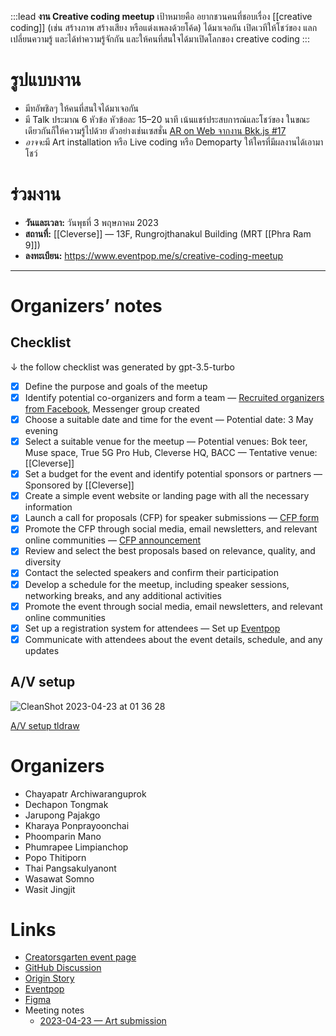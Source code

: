 :::lead
**งาน Creative coding meetup** เป้าหมายคือ อยากชวนคนที่ชอบเรื่อง [[creative coding]] (เช่น สร้างภาพ สร้างเสียง หรือแต่งเพลงด้วยโค้ด) ได้มาเจอกัน เปิดเวทีให้โชว์ของ แลกเปลี่ยนความรู้ และได้ทำความรู้จักกัน และให้คนที่สนใจได้มาเปิดโลกของ creative coding
:::

# รูปแบบงาน

- มีทอัพชิลๆ ให้คนที่สนใจได้มาเจอกัน
- มี Talk ประมาณ 6 หัวข้อ หัวข้อละ 15–20 นาที เน้นแชร์ประสบการณ์และโชว์ของ ในขณะเดียวกันก็ให้ความรู้ไปด้วย ตัวอย่างเช่นเซสชั่น [AR on Web จากงาน Bkk.js #17](https://www.youtube.com/watch?v=JuWzquQwt4g&list=PLTuz2sLvbRpx9okBtTzA85rRsNqGlKR_5&index=2)
- <em>อาจจะ</em>มี Art installation หรือ Live coding หรือ Demoparty ให้ใครที่มีผลงานได้เอามาโชว์

# ร่วมงาน

- **วันและเวลา:** วันพุธที่ 3 พฤษภาคม 2023
- **สถานที่:** [[Cleverse]] — 13F, Rungrojthanakul Building (MRT [[Phra Ram 9]])
- **ลงทะเบียน:** <https://www.eventpop.me/s/creative-coding-meetup>

---

# Organizers’ notes

## Checklist

&darr; the follow checklist was generated by gpt-3.5-turbo

- [x] Define the purpose and goals of the meetup
- [x] Identify potential co-organizers and form a team — [Recruited organizers from Facebook](https://www.facebook.com/dtinth/posts/pfbid02P9yrQ7a8Mse3JDqCQYLS3SLRcxkiKwNvu5MNyeqAbNdazDu2pMo2QZD5B4ZV7nEXl?comment_id=5270107556425658), Messenger group created
- [x] Choose a suitable date and time for the event — Potential date: 3 May evening
- [x] Select a suitable venue for the meetup — Potential venues: Bok teer, Muse space, True 5G Pro Hub, Cleverse HQ, BACC — Tentative venue: [[Cleverse]]
- [x] Set a budget for the event and identify potential sponsors or partners — Sponsored by [[Cleverse]]
- [x] Create a simple event website or landing page with all the necessary information
- [x] Launch a call for proposals (CFP) for speaker submissions — [CFP form](https://forms.gle/sGYu38ZCPrPdFeH89)
- [x] Promote the CFP through social media, email newsletters, and relevant online communities — [CFP announcement](https://web.facebook.com/creatorsgarten/posts/pfbid0JkDJDAAKEQTLUrRemqfUcm7uSkA8AimSdQNDN7inq6dKhXq5hzBJRNpGgHaBEXjsl)
- [x] Review and select the best proposals based on relevance, quality, and diversity
- [x] Contact the selected speakers and confirm their participation
- [x] Develop a schedule for the meetup, including speaker sessions, networking breaks, and any additional activities
- [x] Promote the event through social media, email newsletters, and relevant online communities
- [x] Set up a registration system for attendees — Set up [Eventpop](https://eventpop.me/s/creative-coding-meetup)
- [x] Communicate with attendees about the event details, schedule, and any updates

## A/V setup

![CleanShot 2023-04-23 at 01 36 28](https://user-images.githubusercontent.com/22584594/233796269-c510fa11-51db-4cdb-bb81-fa98184c5631.png)

[A/V setup tldraw](https://www.tldraw.com/r/v2_c_ar31Sg3WnoGEtAT7RzYBR)


# Organizers

- Chayapatr Archiwaranguprok
- Dechapon Tongmak
- Jarupong Pajakgo
- Kharaya Ponprayoonchai
- Phoomparin Mano
- Phumrapee Limpianchop
- Popo Thitiporn
- Thai Pangsakulyanont
- Wasawat Somno
- Wasit Jingjit

# Links

- [Creatorsgarten event page](https://creatorsgarten.org/events/creativecodingmeetup/)
- [GitHub Discussion](https://github.com/orgs/creatorsgarten/discussions/10)
- [Origin Story](https://web.facebook.com/dtinth/posts/pfbid02P9MsmrdyRumCFC3uzLKzfFJ7YBe7eCbsSs5pqjMEbLRY5M2SpbJo9Lkuxffc9PHGl)
- [Eventpop][evp]
- [Figma](https://www.figma.com/file/CYKl8hN7sj1D5fBpPWGIl2/Creative-coding-meetup?node-id=215-2&t=XjtNTUiymh15a2AO-0)
- Meeting notes
   - [2023-04-23 — Art submission](https://docs.google.com/document/d/1n7iQgRj8crPQKLYl_m0EYOcDFEBR1T_djuSV__xsYuE/edit)

[evp]: https://www.eventpop.me/s/creative-coding-meetup
